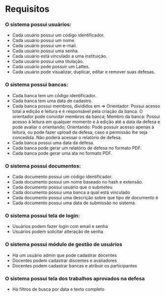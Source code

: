 # Requisitos

### O sistema possui usuários:
- Cada usuário possui um código identificador.
- Cada usuário possui um nome.
- Cada usuário possui um e-mail.
- Cada usuário possui uma senha.
- Cada usuário está vinculado a uma instituição.
- Cada usuário possui uma titulação.
- Cada usuário pode possuir um Lattes.
- Cada usuário pode visualizar, duplicar, editar e remover suas defesas. 

### O sistema possui bancas:
- Cada banca tem um código identificador.
- Cada banca tem uma data de cadastro.
- Cada banca possui membros, divididos em => Orientador: Possui acesso total a edição e leitura e é responsável pela criação da banca. O orientador pode convidar membros da banca; Membro da banca: Possui acesso à leitura em qualquer momento e à edição até a data da defesa e pode avaliar o orientando;
Orientando: Pode possuir acesso apenas à leitura, ou pode fazer upload da defesa, caso a permissão lhe seja concedida. Não poderá acessar o relatório de defesa.
- Cada banca possui uma data da defesa.
- Cada banca pode gerar um relatório de defesa no formato PDF.
- Cada banca pode gerar uma ata no formato PDF.

### O sistema possui documentos:
- Cada documento possui um código identificador.
- Cada documento possui um nome baseado no hash e extensão.
- Cada documento possui usuário que o submeteu
- Cada documento possui uma banca a qual está vinculado
- Cada documento possui uma descrição sobre que tipo de documento é
- Cada documento possui uma data de submissão no sistema.

### O sistema possui tela de login:
- Usuários podem fazer login com email e senha
- Usuários podem solicitar alteração de senha

### O sistema possui módulo de gestão de usuários
- Há um usuário admin que pode cadastrar docentes
- Docentes podem cadastrar discentes e avaliadores
- Docentes podem cadastrar bancas e atribuir os participantes

### O sistema possui tela dos trabalhos aprovados na defesa
- Há filtros de busca por data e texto completo

